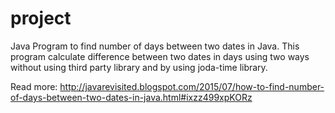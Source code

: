 # project
Java Program to find number of days between two dates in Java. This program calculate difference between two dates in days using two ways without using third party library and by using joda-time library.

Read more: http://javarevisited.blogspot.com/2015/07/how-to-find-number-of-days-between-two-dates-in-java.html#ixzz499xpKORz
